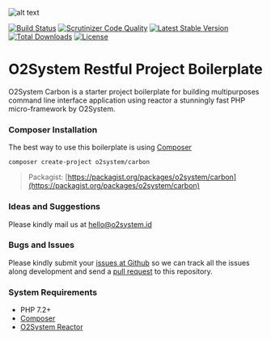 ![alt text](https://www.o2system.id/assets/img/covers/cover-o2system-carbon.png "O2System Carbon")


[![Build Status](https://travis-ci.org/o2system/carbon.svg?branch=master)](https://travis-ci.org/o2system/carbon)
[![Scrutinizer Code Quality](https://scrutinizer-ci.com/g/o2system/carbon/badges/quality-score.png?b=master)](https://scrutinizer-ci.com/g/o2system/carbon/?branch=master)
[![Latest Stable Version](https://poser.pugx.org/o2system/carbon/v/stable)](https://packagist.org/packages/o2system/carbon)
[![Total Downloads](https://poser.pugx.org/o2system/carbon/downloads)](https://packagist.org/packages/o2system/carbon)
[![License](https://poser.pugx.org/o2system/carbon/license)](https://packagist.org/packages/o2system/carbon)

# O2System Restful Project Boilerplate

O2System Carbon is a starter project boilerplate for building multipurposes command line interface application using reactor a stunningly fast PHP micro-framework by O2System.

### Composer Installation

The best way to use this boilerplate is using [Composer](https://getcomposer.org)
```
composer create-project o2system/carbon
```
> Packagist: [https://packagist.org/packages/o2system/carbon](https://packagist.org/packages/o2system/carbon)

### Ideas and Suggestions

Please kindly mail us at [hello@o2system.id](mailto:hello@o2system.id])

### Bugs and Issues

Please kindly submit your [issues at Github](http://github.com/o2system/carbon/issues) so we can track all the issues along development and send a [pull request](http://github.com/o2system/carbon/pulls) to this repository.

### System Requirements

- PHP 7.2+
- [Composer](https://getcomposer.org)
- [O2System Reactor](https://github.com/o2system/reactor)